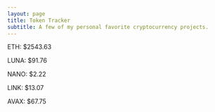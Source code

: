 ```yaml
---
layout: page
title: Token Tracker
subtitle: A few of my personal favorite cryptocurrency projects.
---
```


<!--BEGINCRYPTOINPUT-->
ETH: $2543.63

LUNA: $91.76

NANO: $2.22

LINK: $13.07

AVAX: $67.75

<!--ENDCRYPTOINPUT-->
